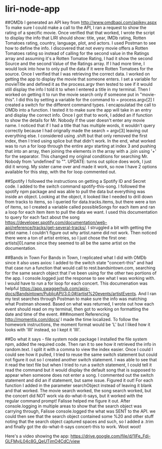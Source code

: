 # liri-node-app

##OMDb
I generated an API key from http://www.omdbapi.com/apikey.aspx
To make sure I could make a call to the API, I ran a request to show the rating of a specific movie. 
Once verified that that worked, I wrote the script to display the info that LIRI should show: title, year, IMDb rating, Rotten Tomatoes rating, country, language, plot, and actors. I used Postman to see how to define the info. 
I discovered that not every movie offers a Rotten Tomatoes rating so instead of calling for the second value in the Ratings array and assuming it's a Rotten Tomatoe Rating, I had it show the second Source and the second Value of the Ratings array. If I had more time, I would look into how to only pull the data if it were Rotten Tomatoes for the source.
Once I verified that I was retrieving the correct data. I worked on getting the app to display the movie that someone enters. 
I set a variable for movieTitle and defined it as the process.argv then tested to see if it would still display the info I told it to when I entered a title in my terminal. 
Then I worked on getting it to run the movie search only if someone put in "movie-this".
I did this by setting a variable for the command to = process.argv[2]
I created a switch for the different command types. 
I encapsulatad the call to OMDb into a function. 
I tested it to make sure the app will take in an entry and display the correct info. 
Once I got that to work, I added an if function to show the details for Mr. Nobody if the user doesn't enter any movie name. 
I noticed that if I had a title that has multiple words, it wouldn't query correctly because I had orignally made the search = argv[3] leaving out everything else. I considered using .shift but that only removed the first index, then I tried using splice but that didn't work. In the end, what worked was to run a for loop through the entire argv starting at index 3 and pushing that into an array, then joining the elements in the array with a .join using '+' for the separator. This changed my original conditions for searching Mr. Nobody from 'undefined' to "". UPDATE: turns out splice does work, I just did it wrong. My sister came over and made it work, so now I have 2 options available for this step, with the for loop commented out. 

##Spotify
I followed the instructions on getting a Spotify ID and Secret code.
I added to the switch command spotify-this-song. 
I followed the spotify npm package and was able to pull the data but everything was inside an object. Looking at the object, it looked like I needed to drill down from tracks to items, so I queried for data.tracks.items, but there were a ton of items, so I created a variable called possibleSongs for each item and ran a loop for each item item to pull the data we want. I used this documentation to query for each fact about the song https://developer.spotify.com/documentation/web-api/reference/tracks/get-several-tracks/. I struggled a bit with getting the artist name. I couldn't figure out why artist.name did not work. Then noticed there were a ton of artist entries, so I just chose the first one: artists[0].name since they seemed to all be the same artist on the documentation. 

##Bands in Town
For Bands in Town, I replicated what I did with OMDb since it also uses axios: I added to the switch state "concert-this" and had that case run a function that would call to rest.bandsintown.com, searching for the same search object that I've been using for the other two portions of the app. I console.logged just the response to see what I was working with. I would have to run a for loop for each concert. This documenation was helpful https://app.swaggerhub.com/apis-docs/Bandsintown/PublicAPI/3.0.0#/artist%20events/artistEvents. And I ran my test searches through Postman to make sure the info was matching what Postman showed. Based on what was returned, I wrote out how each event should read on my terminal, then got to working on formatting the date and time of the event. 
###moment
Referencing http://momentjs.com/docs/ I made the time localized. To follow the homework instructions, the moment format would be 'L' but I liked how it looks with 'llll' instead, so I kept it 'llll'.

##Do what it says - file system node package
I installed the file system npm, added the required code. Then ran it to see how it retrieved the info in random.text. I split it with a comma to view the index easier. Once I could I could see how it pulled, I tried to reuse the same switch statement but could not figure it out so I created another switch statement. I was able to see that it read the text file but when I tried to run a switch statement, I could tell it read the command but it would display the default song that is supposed to appear when someone does not enter a song. I commented out the switch statement and did an if statement, but same issue. 
Figured it out! For each function I added in the parameter searchObject instead of leaving it blank and that worked. The movie search worked, the song search worked, but the concert did NOT work via do-what-it-says, but it worked with the regular command prompt! Falisse helped me figure it out. After console.logging in multiple areas to show that the search object was carrying through, Falisse console.logged the what was SENT to the API. we could then see that the search object contained some %20 and other stuff noting that the search object captured spaces and such, so I added a .trim and finally got the do-what-it-says concert-this to work. Woot woot! 

Here's a video showing the app: https://drive.google.com/file/d/1lFe_Fdi-GLFMyiL04c8G_QeUTjmO4CdC/view






